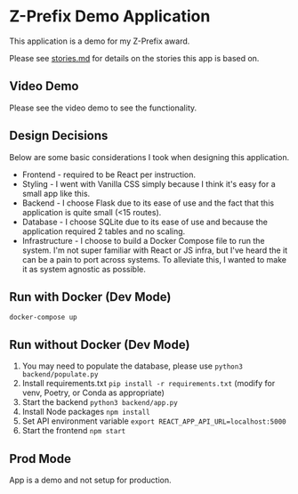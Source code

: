 # Z-Prefix Demo Application

This application is a demo for my Z-Prefix award.

Please see [stories.md](stories.md) for details on the stories this app is based on.

## Video Demo

Please see the video demo to see the functionality.

## Design Decisions

Below are some basic considerations I took when designing this application.

- Frontend - required to be React per instruction.
- Styling - I went with Vanilla CSS simply because I think it's easy for a small app like this.
- Backend - I choose Flask due to its ease of use and the fact that this application is quite small (<15 routes).
- Database - I choose SQLite due to its ease of use and because the application required 2 tables and no scaling.
- Infrastructure - I choose to build a Docker Compose file to run the system. I'm not super familiar with React or JS infra, but I've heard the it can be a pain to port across systems. To alleviate this, I wanted to make it as system agnostic as possible.

## Run with Docker (Dev Mode)

`docker-compose up`

## Run without Docker (Dev Mode)

1. You may need to populate the database, please use `python3 backend/populate.py`
2. Install requirements.txt `pip install -r requirements.txt` (modify for venv, Poetry, or Conda as appropriate)
3. Start the backend `python3 backend/app.py`
4. Install Node packages `npm install`
5. Set API environment variable `export REACT_APP_API_URL=localhost:5000`
5. Start the frontend `npm start`

## Prod Mode

App is a demo and not setup for production.


